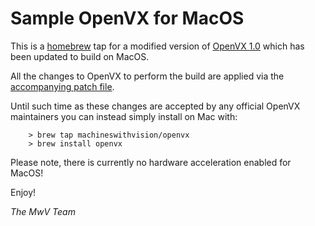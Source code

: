# Sample OpenVX for MacOS

This is a [homebrew](http://brew.sh) tap for a modified version of [OpenVX 1.0](https://www.khronos.org/openvx/) which has been updated to build on MacOS. 

All the changes to OpenVX to perform the build are applied via the [accompanying patch file](https://raw.githubusercontent.com/machineswithvision/homebrew-openvx/master/openvx_sample_macos.diff). 

Until such time as these changes are accepted by any official OpenVX maintainers you can instead simply install on Mac with:

		> brew tap machineswithvision/openvx
		> brew install openvx

Please note, there is currently no hardware acceleration enabled for MacOS!

Enjoy!

*The MwV Team*


